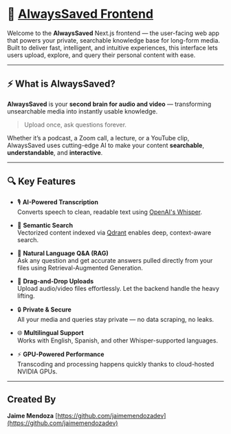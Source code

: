 # 🧠 [AlwaysSaved Frontend](https://github.com/jaimemendozadev/alwayssaved-fe-app)

Welcome to the **AlwaysSaved** Next.js frontend — the user-facing web app that powers your private, searchable knowledge base for long-form media. Built to deliver fast, intelligent, and intuitive experiences, this interface lets users upload, explore, and query their personal content with ease.

---

## ⚡ What is AlwaysSaved?

**AlwaysSaved** is your **second brain for audio and video** — transforming unsearchable media into instantly usable knowledge.

> Upload once, ask questions forever.

Whether it’s a podcast, a Zoom call, a lecture, or a YouTube clip, AlwaysSaved uses cutting-edge AI to make your content **searchable**, **understandable**, and **interactive**.

---

## 🔍 Key Features

- 🎙️ **AI-Powered Transcription**  
  Converts speech to clean, readable text using [OpenAI's Whisper](https://openai.com/research/whisper).

- 🧠 **Semantic Search**  
  Vectorized content indexed via [Qdrant](https://qdrant.tech/) enables deep, context-aware search.

- 🤖 **Natural Language Q&A (RAG)**  
  Ask any question and get accurate answers pulled directly from your files using Retrieval-Augmented Generation.

- 🚀 **Drag-and-Drop Uploads**  
  Upload audio/video files effortlessly. Let the backend handle the heavy lifting.

- 🔒 **Private & Secure**  
  All your media and queries stay private — no data scraping, no leaks.

- 🌐 **Multilingual Support**  
  Works with English, Spanish, and other Whisper-supported languages.

- ⚡ **GPU-Powered Performance**  
  Transcoding and processing happens quickly thanks to cloud-hosted NVIDIA GPUs.

---


## Created By

**Jaime Mendoza**
[https://github.com/jaimemendozadev](https://github.com/jaimemendozadev)